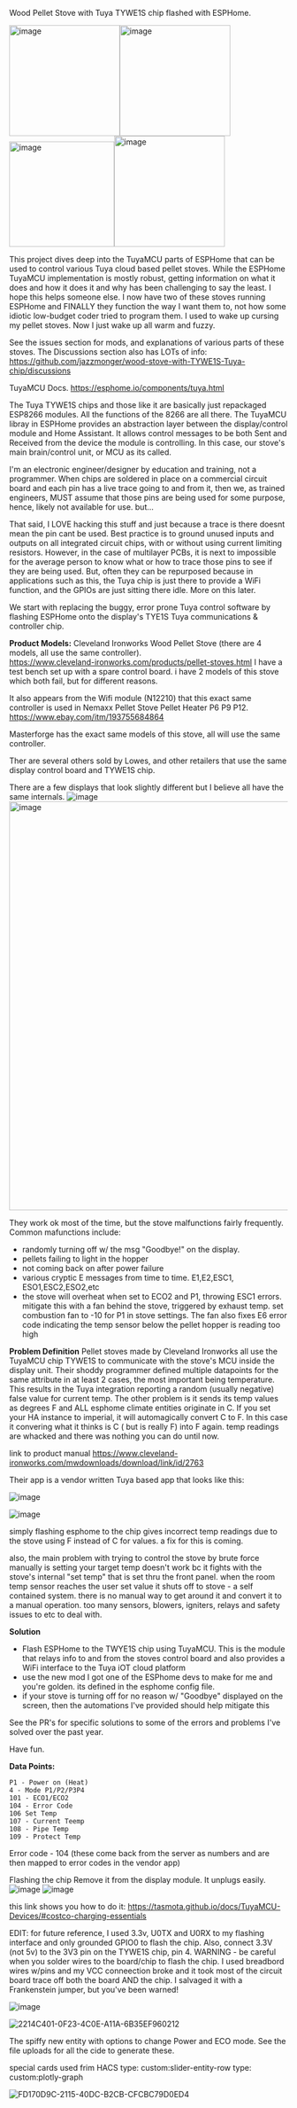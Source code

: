 Wood Pellet Stove with Tuya TYWE1S chip flashed with ESPHome.

<img width="200" alt="image" src="https://user-images.githubusercontent.com/52110065/206867278-c315a1e4-ac1a-437a-a0ab-9b436e2e7e1c.png"><img width="200" alt="image" src="https://user-images.githubusercontent.com/52110065/206867295-c3bf5f91-b33f-4f54-bfee-15c9a0ac25a4.png"><img width="190" alt="image" src="https://user-images.githubusercontent.com/52110065/206867320-d2f332c3-bdea-4863-acfd-e0982a6786ba.png"><img width="200" alt="image" src="https://user-images.githubusercontent.com/52110065/206867354-89dded84-38fb-4934-8f31-ad49d3f32fe0.png">




This project dives deep into the TuyaMCU parts of ESPHome that can be used to control various Tuya cloud based pellet stoves.  While the ESPHome TuyaMCU implementation is mostly robust, getting information on what it does and how it does it and why has been challenging to say the least.  I hope this helps someone else. I now have two of these stoves running ESPHome and FINALLY they function the way I want them to, not how some idiotic low-budget coder tried to program them.  I used to wake up cursing my pellet stoves.  Now I just wake up all warm and fuzzy.

See the issues section for mods, and explanations of various parts of these stoves.
The Discussions section also has LOTs of info: https://github.com/jazzmonger/wood-stove-with-TYWE1S-Tuya-chip/discussions

TuyaMCU Docs. https://esphome.io/components/tuya.html

The Tuya TYWE1S chips and those like it are basically just repackaged ESP8266 modules.  All the functions of the 8266 are all there.  The TuyaMCU libray in ESPHome provides an abstraction layer between the display/control module and Home Assistant. It allows control messages to be both Sent and Received from the device the module is controlling. In this case, our stove's main brain/control unit, or MCU as its called.

I'm an electronic engineer/designer by education and training, not a programmer.  When chips are soldered in place on a commercial circuit board and each pin has a live trace going to and from it, then we, as trained engineers, MUST assume that those pins are being used for some purpose, hence, likely not available for use.  but...

That said, I LOVE hacking this stuff and just because a trace is there doesnt mean the pin cant be used.  Best practice is to ground unused inputs and outputs on all integrated circuit chips, with or without using current limiting resistors.  However, in the case of multilayer PCBs, it is next to impossible for the average person to know what or how to trace those pins to see if they are being used.  But, often they can be repurposed because in applications such as this, the Tuya chip is just there to provide a WiFi function, and the GPIOs are just sitting there idle.  More on this later.

We start with replacing the buggy, error prone Tuya control software by flashing ESPHome onto the display's TYE1S Tuya communications & controller chip.

**Product Models:** 
Cleveland Ironworks Wood Pellet Stove (there are 4 models, all use the same controller).  
https://www.cleveland-ironworks.com/products/pellet-stoves.html
I have a test bench set up with a spare control board. i have 2 models of this stove which both fail, but for different reasons.

It also appears from the Wifi module (N12210) that this exact same controller is used in Nemaxx Pellet Stove Pellet Heater P6 P9 P12.  https://www.ebay.com/itm/193755684864

Masterforge has the exact same models of this stove, all will use the same controller.

Ther are several others sold by Lowes, and other retailers that use the same display control board and TYWE1S chip.

There are a few displays that look slightly different but I believe all have the same internals.
![image](https://user-images.githubusercontent.com/52110065/201829440-4ba185fc-b787-47f6-98dc-5aa7e67d9064.png)
<img width="738" alt="image" src="https://user-images.githubusercontent.com/52110065/201829503-b268795e-132c-4b8f-9ec9-96a7dc361b03.png">

They work ok most of the time, but the stove malfunctions fairly frequently.  
Common mafunctions include:
- randomly turning off w/ the msg "Goodbye!" on the display.
- pellets failing to light in the hopper
- not coming back on after power failure
- various cryptic E messages from time to time. E1,E2,ESC1, ESO1,ESC2,ESO2,etc  
- the stove will overheat when set to ECO2 and P1, throwing ESC1 errors. mitigate this with a fan behind the stove, triggered by exhaust temp.  set combustion fan to -10 for P1 in stove settings. 
The fan also fixes E6 error code indicating the temp sensor below the pellet hopper is reading too high

**Problem Definition**
Pellet stoves made by Cleveland Ironworks all use the TuyaMCU chip TYWE1S to communicate with the stove's MCU inside the display unit.  Their shoddy programmer defined multiple datapoints for the same attribute in at least 2 cases, the most important being temperature.  This results in the Tuya integration reporting a random (usually negative) false value for current temp. The other problem is it sends its temp values as degrees F and ALL esphome climate entities originate in C.  If you set your HA instance to imperial, it will automagically convert C to F.  In this case it convering what it thinks is C ( but is really F) into F again.  temp readings are whacked and there was nothing you can do until now.

link to product manual https://www.cleveland-ironworks.com/mwdownloads/download/link/id/2763

Their app is a vendor written Tuya based app that looks like this:

![image](https://user-images.githubusercontent.com/52110065/201826389-4d6983e2-d4e9-4c8c-8e9a-fdad121f7824.png)


![image](https://user-images.githubusercontent.com/52110065/201826977-369853d6-650e-4048-9e9a-6701e3d1621c.png)

simply flashing esphome to the chip gives incorrect temp readings due to the stove using F instead of C for values. a fix for this is coming.

also, the main problem with trying to control the stove by brute force manually is setting your target temp doesn't work bc it fights with the stove's internal "set temp" that is set thru the front panel. when the room temp sensor reaches the user set value it shuts off to stove - a self contained system. there is no manual way to get around it and convert it to a manual operation. too many sensors, blowers, igniters, relays and safety issues to etc to deal with.

**Solution**
- Flash ESPHome to the TWYE1S chip using TuyaMCU. This is the module that relays info to and from the stoves control board and also provides a WiFi interface to the Tuya iOT cloud platform  
- use the new mod I got one of the ESPhome devs to make for me and you're golden.  its defined in the esphome config file.
- if your stove is turning off for no reason w/ "Goodbye" displayed on the screen, then the automations I've provided should help mitigate this

See the PR's for specific solutions to some of the errors and problems I've solved over the past year.

Have fun.

**Data Points:**
```
P1 - Power on (Heat)
4 - Mode P1/P2/P3P4
101 - ECO1/ECO2
104 - Error Code
106 Set Temp
107 - Current Teemp
108 - Pipe Temp
109 - Protect Temp
```
Error code - 104 (these come back from the server as numbers and are then mapped to error codes in the vendor app)

Flashing the chip
Remove it from the display module.  It unplugs easily.
![image](https://user-images.githubusercontent.com/52110065/201829197-9dbe42c8-2a3b-4ed6-bd42-652bc7af61cb.png)
![image](https://user-images.githubusercontent.com/52110065/201829293-01f14b40-6578-4f13-be3f-9fe1ad663b63.png)

this link shows you how to do it: https://tasmota.github.io/docs/TuyaMCU-Devices/#costco-charging-essentials

EDIT: for future reference, I used 3.3v, U0TX and U0RX to my flashing interface and only grounded GPIO0 to flash the chip. Also, connect 3.3V (not 5v) to the 3V3 pin on the TYWE1S chip, pin 4.
WARNING - be careful when you solder wires to the board/chip to flash the chip.  I used breadbord wires w/pins and my VCC conneection broke and it took most of the circuit board trace off both the board AND the chip.  I salvaged it with a Frankenstein jumper, but you've been warned!



![image](https://user-images.githubusercontent.com/52110065/201826705-5dca2316-681d-4a11-b2fe-dcdd6da0d05e.png)

![2214C401-0F23-4C0E-A11A-6B35EF960212](https://user-images.githubusercontent.com/52110065/206728504-6cf685a2-e121-4c3a-acbe-583272950f5c.jpeg)

The spiffy new entity with options to change Power and ECO mode. See the file uploads for all the cide to generate these.

special cards used frim HACS
type: custom:slider-entity-row
type: custom:plotly-graph

![FD170D9C-2115-40DC-B2CB-CFCBC79D0ED4](https://user-images.githubusercontent.com/52110065/205919641-3d850cbc-5b52-4826-8e8e-4072a784e0c3.jpeg)


